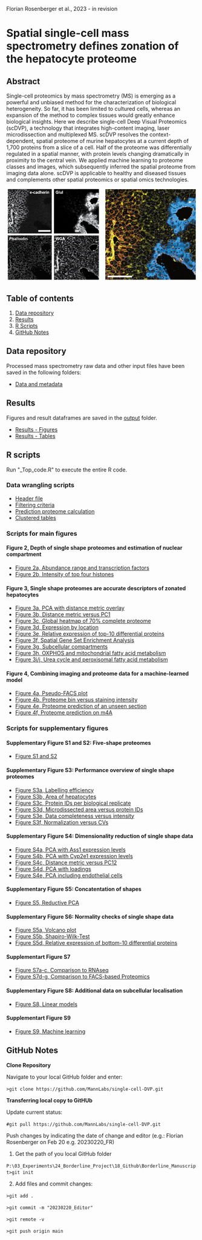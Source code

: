 Florian Rosenberger et al., 2023 - in revision

# Spatial single-cell mass spectrometry defines zonation of the hepatocyte proteome

## Abstract

Single-cell proteomics by mass spectrometry (MS) is emerging as a powerful and unbiased method for the characterization of biological heterogeneity. So far, it has been limited to cultured cells, whereas an expansion of the method to complex tissues would greatly enhance biological insights. Here we describe single-cell Deep Visual Proteomics (scDVP), a technology that integrates high-content imaging, laser microdissection and multiplexed MS. scDVP resolves the context-dependent, spatial proteome of murine hepatocytes at a current depth of 1,700 proteins from a slice of a cell. Half of the proteome was differentially regulated in a spatial manner, with protein levels changing dramatically in proximity to the central vein. We applied machine learning to proteome classes and images, which subsequently inferred the spatial proteome from imaging data alone. scDVP is applicable to healthy and diseased tissues and complements other spatial proteomics or spatial omics technologies.

![Liver painting](https://github.com/MannLabs/single-cell-DVP/blob/main/data/imaging/liver_stain.PNG)

## Table of contents

1. [Data repository](#Data-repository)
2. [Results](#Results)
3. [R Scripts](#R-Scripts)
4. [GitHub Notes](#GitHub-Notes)  

## Data repository

Processed mass spectrometry raw data and other input files have been saved in the following folders:

- [Data and metadata](/data/)

## Results

Figures and result dataframes are saved in the [output](/output/) folder. 

- [Results - Figures](/output/Figures/)
- [Results - Tables](/output/Tables/)

## R scripts

Run "_Top_code.R" to execute the entire R code.

### Data wrangling scripts
- [Header file](R_scripts/_Top_code.R)
- [Filtering criteria](R_scripts/Data-wrangling.R)
- [Prediction proteome calculation](R_scripts/Prediction_class_proteomes.R)
- [Clustered tables](R_scripts/Data-wrangling.R)

### Scripts for main figures
#### Figure 2, Depth of single shape proteomes and estimation of nuclear compartment
- [Figure 2a, Abundance range and transcription factors](R_scripts/Fig2_Rank_versus_Intensity.R)
- [Figure 2b, Intensity of top four histones](R_scripts/Fig2_Histone-levels.R)

#### Figure 3, Single shape proteomes are accurate descriptors of zonated hepatocytes
- [Figure 3a, PCA with distance metric overlay](R_scripts/Fig3_PCA_vs_geometric-distance.R)
- [Figure 3b, Distance metric versus PC1](R_scripts/Fig3_PCA_vs_geometric-distance.R)
- [Figure 3c, Global heatmap of 70% complete proteome](R_scripts/Fig3_Heatmap_global_distances.R)
- [Figure 3d, Expression by location](R_scripts/Fig3_Heatmap_markers.R)
- [Figure 3e, Relative expression of top-10 differential proteins](R_scripts/Fig3_Spatial_expression_top10.R)
- [Figure 3f, Spatial Gene Set Enrichment Analysis](R_scripts/Fig3_GSEA.R)
- [Figure 3g, Subcellular compartments](R_scripts/Fig3_GSEA.R)
- [Figure 3h, OXPHOS and mitochondrial fatty acid metabolism](R_scripts/Fig3_OXPHOS.R)
- [Figure 3i/j, Urea cycle and peroxisomal fatty acid metabolism](R_scripts/Fig3_Pathway_Urea_Peroxisome.R)

#### Figure 4, Combining imaging and proteome data for a machine-learned model
- [Figure 4a, Pseudo-FACS plot](R_scripts/Fig4_Pseudo-FACS.R)
- [Figure 4b, Proteome bin versus staining intensity](R_scripts/Pseudo-FACS.R)
- [Figure 4e, Proteome prediction of an unseen section](R_scripts/Prediction_new_mouse.R)
- [Figure 4f, Proteome prediction on m4A](R_scripts/Fig4_Prediction_m4A.R)

### Scripts for supplementary figures
#### Supplementary Figure S1 and S2: Five-shape proteomes
- [Figure S1 and S2](R_scripts/SuppFig1and2_Five_shapes.R)

#### Supplementary Figure S3: Performance overview of single shape proteomes
- [Figure S3a, Labelling efficiency](R_scripts/SuppFig3_Labelling-efficiency.R)
- [Figure S3b, Area of hepatocytes]()
- [Figure S3c, Protein IDs per biological replicate](R_scripts/SuppFig3_Protein-IDs_vs_Runs.R)
- [Figure S3d, Microdissected area versus protein IDs](R_scripts/SuppFig3_Protein-IDs_vs_Area.R)
- [Figure S3e, Data completeness versus intensity](R_scripts/SuppFig3_Completeness_vs_Intensity.R)
- [Figure S3f, Normalization versus CVs](R_scripts/SuppFig3_CVs.R)

#### Supplementary Figure S4: Dimensionality reduction of single shape data
- [Figure S4a, PCA with Ass1 expression levels](R_scripts/SuppFig4_PCA_Hepatocytes.R)
- [Figure S4b, PCA with Cyp2e1 expression levels](R_scripts/SuppFig4_PCA_Hepatocytes.R)
- [Figure S4c, Distance metric versus PC12](R_scripts/SuppFig4_PCA_vs_geometric-distance.R)
- [Figure S4d, PCA with loadings](R_scripts/SuppFig4_PCA_Hepatocytes.R)
- [Figure S4e, PCA including endothelial cells](R_scripts/SuppFig4_PCA_Endothelial.R)

#### Supplementary Figure S5: Concatentation of shapes
- [Figure S5, Reductive PCA](R_scripts/SuppFig5_PCA_reductive.R)

#### Supplementary Figure S6: Normality checks of single shape data
- [Figure S5a, Volcano plot](R_scripts/SuppFig6_Volcano_plot.R)
- [Figure S5b, Shapiro-Wilk-Test](R_scripts/Shapiro.R)
- [Figure S5d, Relative expression of bottom-10 differential proteins](R_scripts/Shapiro.R)

#### Supplementart Figure S7
- [Figure S7a-c, Comparison to RNAseq](R_scripts/SuppFig7_Comparison_to_RNAseq_9_Clusters.R)
- [Figure S7d-g, Comparison to FACS-based Proteomics](R_scripts/SuppFig7_Comparison_to_FACS_8_Clusters.R)

#### Supplementary Figure S8: Additional data on subcellular localisation
- [Figure S8, Linear models](R_scripts/Fig3_Subcellular_localisation.R)

#### Supplementart Figure S9
- [Figure S9, Machine learning](SuppFig9_PCA_kmeans.R)


## GitHub Notes

**Clone Repository**

Navigate to your local GitHub folder and enter:

`>git clone https://github.com/MannLabs/single-cell-DVP.git`

**Transferring local copy to GitHUb**

Update current status:

`#git pull https://github.com/MannLabs/single-cell-DVP.git`

Push changes by indicating the date of change and editor (e.g.: Florian Rosenberger on Feb 20 e.g. 20230220_FR)

1. Get the path of you local GitHub folder

`P:\03_Experiments\24_Borderline_Project\18_Github\Borderline_Manuscript>git init`

2. Add files and commit changes:

`>git add .`

`>git commit -m "20230220_Editor"`

`>git remote -v`

`>git push origin main`



